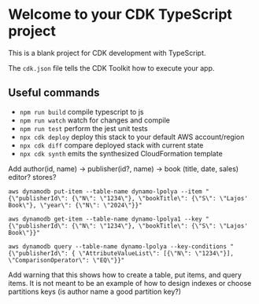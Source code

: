 # Welcome to your CDK TypeScript project

This is a blank project for CDK development with TypeScript.

The `cdk.json` file tells the CDK Toolkit how to execute your app.

## Useful commands

- `npm run build` compile typescript to js
- `npm run watch` watch for changes and compile
- `npm run test` perform the jest unit tests
- `npx cdk deploy` deploy this stack to your default AWS account/region
- `npx cdk diff` compare deployed stack with current state
- `npx cdk synth` emits the synthesized CloudFormation template

Add author(id, name) -> publisher(id?, name) -> book (title, date, sales)
editor? stores?

`aws dynamodb put-item --table-name dynamo-lpolya --item "{\"publisherId\": {\"N\": \"1234\"}, \"bookTitle\": {\"S\": \"Lajos' Book\"}, \"year\": {\"N\": \"2024\"}}"`

`aws dynamodb get-item --table-name dynamo-lpolya1 --key "{\"publisherId\": {\"N\": \"1234\"}, \"bookTitle\": {\"S\": \"Lajos' Book\"}}"`

`aws dynamodb query --table-name dynamo-lpolya --key-conditions "{\"publisherId\": { \"AttributeValueList\": [{\"N\": \"1234\"}], \"ComparisonOperator\": \"EQ\"}}"`


Add warning that this shows how to create a table, put items, and query items. It is not meant
to be an example of how to design indexes or choose partitions keys (is author name a good partition key?)